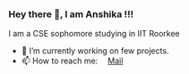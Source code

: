 ### Hey there 👋, I am Anshika !!!

I am a CSE sophomore studying in IIT Roorkee

- 🔭 I’m currently working on few projects.
- 📫 How to reach me: 
<a href="https://www.facebook.com/anshika25mittal/"><img height="10px" src="https://simpleicons.org/icons/facebook.svg"></i></a>
<a href="mailto:anshika_m@cs.iitr.ac.in">Mail</a>


<!--
**anshikamittal25/anshikamittal25** is a ✨ _special_ ✨ repository because its `README.md` (this file) appears on your GitHub profile.

Here are some ideas to get you started:

- 🔭 I’m currently working on ...
- 🌱 I’m currently learning ...
- 👯 I’m looking to collaborate on ...
- 🤔 I’m looking for help with ...
- 💬 Ask me about ...
- 📫 How to reach me: ...
- 😄 Pronouns: ...
- ⚡ Fun fact: ...
-->
